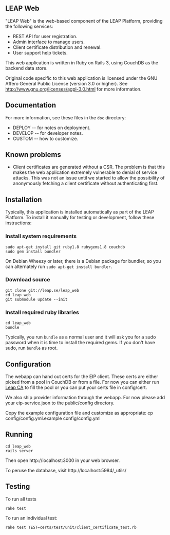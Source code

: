 LEAP Web
---------------------

"LEAP Web" is the web-based component of the LEAP Platform, providing the following services:

* REST API for user registration.
* Admin interface to manage users.
* Client certificate distribution and renewal.
* User support help tickets.

This web application is written in Ruby on Rails 3, using CouchDB as the backend data store.

Original code specific to this web application is licensed under the GNU Affero General Public License (version 3.0 or higher). See http://www.gnu.org/licenses/agpl-3.0.html for more information.

Documentation
---------------------------

For more information, see these files in the ``doc`` directory:

* DEPLOY -- for notes on deployment.
* DEVELOP -- for developer notes.
* CUSTOM -- how to customize.

Known problems
---------------------------

* Client certificates are generated without a CSR. The problem is that this makes the web 
application extremely vulnerable to denial of service attacks. This was not an issue until we 
started to allow the possibility of anonymously fetching a client certificate without 
authenticating first.

Installation
---------------------------

Typically, this application is installed automatically as part of the LEAP Platform. To install it manually for testing or development, follow these instructions:

### Install system requirements

    sudo apt-get install git ruby1.8 rubygems1.8 couchdb
    sudo gem install bundler

On Debian Wheezy or later, there is a Debian package for bundler, so you can alternately run ``sudo apt-get install bundler``.

### Download source

    git clone git://leap.se/leap_web
    cd leap_web
    git submodule update --init

### Install required ruby libraries

    cd leap_web
    bundle

Typically, you run ``bundle`` as a normal user and it will ask you for a sudo password when it is time to install the required gems. If you don't have sudo, run ``bundle`` as root.

Configuration
----------------------------

The webapp can hand out certs for the EIP client. These certs are either picked from a pool in CouchDB or from a file. For now you can either run [Leap CA](http://github.com/leapcode/leap_ca) to fill the pool or you can put your certs file in config/cert.

We also ship provider information through the webapp. For now please add your eip-service.json to the public/config directory.

Copy the example configuration file and customize as appropriate:
     cp config/config.yml.example config/config.yml

Running
-----------------------------

    cd leap_web
    rails server

Then open http://localhost:3000 in your web browser.

To peruse the database, visit http://localhost:5984/_utils/

Testing
--------------------------------

To run all tests

    rake test

To run an individual test:

    rake test TEST=certs/test/unit/client_certificate_test.rb
